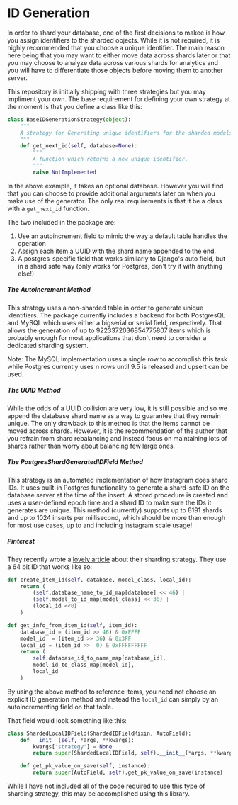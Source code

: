 # ID Generation

In order to shard your database, one of the first decisions to makee is how you assign identifiers to the sharded objects. While it is not required, it is highly recommended that you choose a unique identifier. The main reason here being that you may want to either move data across shards later or that you may choose to analyze data across various shards for analytics and you will have to differentiate those objects before moving them to another server.

This repository is initially shipping with three strategies but you may impliment your own. The base requirement for defining your own strategy at the moment is that you define a class like this:

```python
class BaseIDGenerationStrategy(object):
    """
    A strategy for Generating unique identifiers for the sharded models.
    """
    def get_next_id(self, database=None):
        """
        A function which returns a new unique identifier.
        """
        raise NotImplemented
```

In the above example, it takes an optional database. However you will find that you can choose to provide additional arguments later on when you make use of the generator. The only real requirements is that it be a class with a `get_next_id` function.

The two included in the package are:

1. Use an autoincrement field to mimic the way a default table handles the operation
2. Assign each item a UUID with the shard name appended to the end.
3. A postgres-specific field that works similarly to Django's auto field, but in a shard safe way (only works for Postgres, don't try it with anything else!)

##### The Autoincrement Method

This strategy uses a non-sharded table in order to generate unique identifiers. The package currently includes a backend for both PostgresQL and MySQL which uses either a bigserial or serial field, respectively. That allows the generation of up to 9223372036854775807 items which is probably enough for most applications that don't need to consider a dedicated sharding system.

Note: The MySQL implementation uses a single row to accomplish this task while Postgres currently uses n rows until 9.5 is released and upsert can be used.

##### The UUID Method

While the odds of a UUID collision are very low, it is still possible and so we append the database shard name as a way to guarantee that they remain unique. The only drawback to this method is that the items cannot be moved across shards. However, it is the recommendation of the author that you refrain from shard rebalancing and instead focus on maintaining lots of shards rather than worry about balancing few large ones.

##### The PostgresShardGeneratedIDField Method

This strategy is an automated implementation of how Instagram does shard IDs. It uses built-in Postgres functionality to generate a shard-safe ID on the database server at the time of the insert. A stored procedure is created and uses a user-defined epoch time and a shard ID to make sure the IDs it generates are unique. This method (currently) supports up to 8191 shards and up to 1024 inserts per millisecond, which should be more than enough for most use cases, up to and including Instagram scale usage!

##### Pinterest

They recently wrote a [lovely article](https://engineering.pinterest.com/blog/sharding-pinterest-how-we-scaled-our-mysql-fleet) about their sharding strategy. They use a 64 bit ID that works like so:

```python
def create_item_id(self, database, model_class, local_id):
    return (
        (self.database_name_to_id_map[database] << 46) |
        (self.model_to_id_map[model_class] << 36) |
        (local_id <<0)
    )

def get_info_from_item_id(self, item_id):
    database_id = (item_id >> 46) & 0xFFFF
    model_id  = (item_id >> 36) & 0x3FF
    local_id = (item_id >>  0) & 0xFFFFFFFFF
    return (
        self.database_id_to_name_map[database_id],
        model_id_to_class_map[model_id],
        local_id
    )
```
By using the above method to reference items, you need not choose an explicit ID generation method and instead the `local_id` can simply by an autoincrementing field on that table.

That field would look something like this:

```python
class ShardedLocalIDField(ShardedIDFieldMixin, AutoField):
    def __init__(self, *args, **kwargs):
        kwargs['strategy'] = None
        return super(ShardedLocalIDField, self).__init__(*args, **kwargs)

    def get_pk_value_on_save(self, instance):
        return super(AutoField, self).get_pk_value_on_save(instance)
```

While I have not included all of the code required to use this type of sharding strategy, this may be accomplished using this library.
